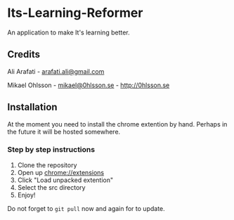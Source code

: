 # Its-Learning-Reformer
An application to make It's learning better.

## Credits
Ali Arafati - <arafati.ali@gmail.com>

Mikael Ohlsson - <mikael@0hlsson.se> - <http://0hlsson.se>

## Installation
At the moment you need to install the chrome extention by hand. Perhaps in the future it will be hosted somewhere.

### Step by step instructions 
1. Clone the repository 
1. Open up [chrome://extensions](chrome://extensions) 
1. Click "Load unpacked extention"
1. Select the src directory
1. Enjoy!

Do not forget to `git pull` now and again for to update.

